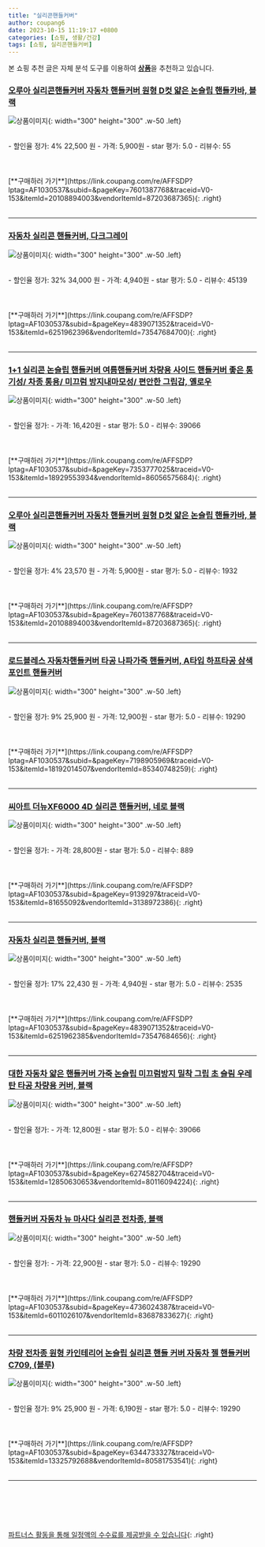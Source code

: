 ```yaml
---
title: "실리콘핸들커버"
author: coupang6
date: 2023-10-15 11:19:17 +0800
categories: [쇼핑, 생활/건강]
tags: [쇼핑, 실리콘핸들커버]
---
```


본 쇼핑 추천 글은 자체 분석 도구를 이용하여 [**상품**](https://link.coupang.com/a/bao1ui)을 추천하고 있습니다.

### [오루아 실리콘핸들커버 자동차 핸들커버 원형 D컷 얇은 논슬립 핸들카바, 블랙](https://link.coupang.com/re/AFFSDP?lptag=AF1030537&subid=&pageKey=7601387768&traceid=V0-153&itemId=20108894003&vendorItemId=87203687365)

![상품이미지](https://thumbnail8.coupangcdn.com/thumbnails/remote/230x230ex/image/vendor_inventory/1cb5/a42ddccbeee6ec91cea7e4112c1437c400a7ed3998cfb664e559ad371f10.jpg){: width="300" height="300" .w-50 .left}


<br>
- 할인율 정가: 4%  22,500   원
- 가격: 5,900원
- star 평가: 5.0
- 리뷰수: 55
<br>
<br>
<br>
<br>
[**구매하러 가기**](https://link.coupang.com/re/AFFSDP?lptag=AF1030537&subid=&pageKey=7601387768&traceid=V0-153&itemId=20108894003&vendorItemId=87203687365){: .right}
<br>
<br>

---

### [자동차 실리콘 핸들커버, 다크그레이](https://link.coupang.com/re/AFFSDP?lptag=AF1030537&subid=&pageKey=4839071352&traceid=V0-153&itemId=6251962396&vendorItemId=73547684700)

![상품이미지](https://thumbnail9.coupangcdn.com/thumbnails/remote/230x230ex/image/retail/images/2021/01/20/10/2/28951b1e-3d29-4dfc-a77d-6404a0fc4818.jpg){: width="300" height="300" .w-50 .left}


<br>
- 할인율 정가: 32%  34,000   원
- 가격: 4,940원
- star 평가: 5.0
- 리뷰수: 45139
<br>
<br>
<br>
<br>
[**구매하러 가기**](https://link.coupang.com/re/AFFSDP?lptag=AF1030537&subid=&pageKey=4839071352&traceid=V0-153&itemId=6251962396&vendorItemId=73547684700){: .right}
<br>
<br>

---

### [1+1 실리콘 논슬립 핸들커버 여름핸들커버 차량용 사이드 핸들커버 좋은 통기성/ 차종 통용/ 미끄럼 방지내마모성/ 편안한 그립감, 옐로우](https://link.coupang.com/re/AFFSDP?lptag=AF1030537&subid=&pageKey=7353777025&traceid=V0-153&itemId=18929553934&vendorItemId=86056575684)

![상품이미지](https://thumbnail6.coupangcdn.com/thumbnails/remote/230x230ex/image/vendor_inventory/f625/79375e83412ae54f47408373e07db128dde80083daffec59898af7e83680.jpeg){: width="300" height="300" .w-50 .left}


<br>
- 할인율 정가: 
- 가격: 16,420원
- star 평가: 5.0
- 리뷰수: 39066
<br>
<br>
<br>
<br>
[**구매하러 가기**](https://link.coupang.com/re/AFFSDP?lptag=AF1030537&subid=&pageKey=7353777025&traceid=V0-153&itemId=18929553934&vendorItemId=86056575684){: .right}
<br>
<br>

---

### [오루아 실리콘핸들커버 자동차 핸들커버 원형 D컷 얇은 논슬립 핸들카바, 블랙](https://link.coupang.com/re/AFFSDP?lptag=AF1030537&subid=&pageKey=7601387768&traceid=V0-153&itemId=20108894003&vendorItemId=87203687365)

![상품이미지](https://thumbnail8.coupangcdn.com/thumbnails/remote/230x230ex/image/vendor_inventory/1cb5/a42ddccbeee6ec91cea7e4112c1437c400a7ed3998cfb664e559ad371f10.jpg){: width="300" height="300" .w-50 .left}


<br>
- 할인율 정가: 4%  23,570   원
- 가격: 5,900원
- star 평가: 5.0
- 리뷰수: 1932
<br>
<br>
<br>
<br>
[**구매하러 가기**](https://link.coupang.com/re/AFFSDP?lptag=AF1030537&subid=&pageKey=7601387768&traceid=V0-153&itemId=20108894003&vendorItemId=87203687365){: .right}
<br>
<br>

---

### [로드블레스 자동차핸들커버 타공 나파가죽 핸들커버, A타입 하프타공 삼색포인트 핸들커버](https://link.coupang.com/re/AFFSDP?lptag=AF1030537&subid=&pageKey=7198905969&traceid=V0-153&itemId=18192014507&vendorItemId=85340748259)

![상품이미지](https://thumbnail6.coupangcdn.com/thumbnails/remote/230x230ex/image/vendor_inventory/61ae/fc7aa34b7cbee64a582ed02ebfb91fc7dcba691682f1ceba8bfc3c0331c7.jpg){: width="300" height="300" .w-50 .left}


<br>
- 할인율 정가: 9%  25,900   원
- 가격: 12,900원
- star 평가: 5.0
- 리뷰수: 19290
<br>
<br>
<br>
<br>
[**구매하러 가기**](https://link.coupang.com/re/AFFSDP?lptag=AF1030537&subid=&pageKey=7198905969&traceid=V0-153&itemId=18192014507&vendorItemId=85340748259){: .right}
<br>
<br>

---

### [씨아트 더뉴XF6000 4D 실리콘 핸들커버, 네로 블랙](https://link.coupang.com/re/AFFSDP?lptag=AF1030537&subid=&pageKey=9139297&traceid=V0-153&itemId=81655092&vendorItemId=3138972386)

![상품이미지](https://thumbnail6.coupangcdn.com/thumbnails/remote/230x230ex/image/retail/images/10627620135044202-0de2e832-20a3-4a01-a9a6-296ec71c811f.jpg){: width="300" height="300" .w-50 .left}


<br>
- 할인율 정가: 
- 가격: 28,800원
- star 평가: 5.0
- 리뷰수: 889
<br>
<br>
<br>
<br>
[**구매하러 가기**](https://link.coupang.com/re/AFFSDP?lptag=AF1030537&subid=&pageKey=9139297&traceid=V0-153&itemId=81655092&vendorItemId=3138972386){: .right}
<br>
<br>

---

### [자동차 실리콘 핸들커버, 블랙](https://link.coupang.com/re/AFFSDP?lptag=AF1030537&subid=&pageKey=4839071352&traceid=V0-153&itemId=6251962385&vendorItemId=73547684656)

![상품이미지](https://thumbnail6.coupangcdn.com/thumbnails/remote/230x230ex/image/rs_quotation_api/xjpq4ntv/37cb2d7ed73245f2a882a24bf6f0bfab.jpg){: width="300" height="300" .w-50 .left}


<br>
- 할인율 정가: 17%  22,430   원
- 가격: 4,940원
- star 평가: 5.0
- 리뷰수: 2535
<br>
<br>
<br>
<br>
[**구매하러 가기**](https://link.coupang.com/re/AFFSDP?lptag=AF1030537&subid=&pageKey=4839071352&traceid=V0-153&itemId=6251962385&vendorItemId=73547684656){: .right}
<br>
<br>

---

### [대한 자동차 얇은 핸들커버 가죽 논슬립 미끄럼방지 밀착 그립 초 슬림 우레탄 타공 차량용 커버, 블랙](https://link.coupang.com/re/AFFSDP?lptag=AF1030537&subid=&pageKey=6274582704&traceid=V0-153&itemId=12850630653&vendorItemId=80116094224)

![상품이미지](https://thumbnail8.coupangcdn.com/thumbnails/remote/230x230ex/image/rs_quotation_api/thr3v8p8/2a95b1e6ebf645afaf47671b36309c82.jpg){: width="300" height="300" .w-50 .left}


<br>
- 할인율 정가: 
- 가격: 12,800원
- star 평가: 5.0
- 리뷰수: 39066
<br>
<br>
<br>
<br>
[**구매하러 가기**](https://link.coupang.com/re/AFFSDP?lptag=AF1030537&subid=&pageKey=6274582704&traceid=V0-153&itemId=12850630653&vendorItemId=80116094224){: .right}
<br>
<br>

---

### [핸들커버 자동차 뉴 마사다 실리콘 전차종, 블랙](https://link.coupang.com/re/AFFSDP?lptag=AF1030537&subid=&pageKey=4736024387&traceid=V0-153&itemId=6011026107&vendorItemId=83687833627)

![상품이미지](https://thumbnail10.coupangcdn.com/thumbnails/remote/230x230ex/image/vendor_inventory/2795/f463cf48ac1d101015a5bc71b2303801c1bf7718fcb272b9de0fc1c111c3.jpg){: width="300" height="300" .w-50 .left}


<br>
- 할인율 정가: 
- 가격: 22,900원
- star 평가: 5.0
- 리뷰수: 19290
<br>
<br>
<br>
<br>
[**구매하러 가기**](https://link.coupang.com/re/AFFSDP?lptag=AF1030537&subid=&pageKey=4736024387&traceid=V0-153&itemId=6011026107&vendorItemId=83687833627){: .right}
<br>
<br>

---

### [차량 전차종 원형 카인테리어 논슬립 실리콘 핸들 커버 자동차 젤 핸들커버 C709, (블루)](https://link.coupang.com/re/AFFSDP?lptag=AF1030537&subid=&pageKey=6344733327&traceid=V0-153&itemId=13325792688&vendorItemId=80581753541)

![상품이미지](https://thumbnail8.coupangcdn.com/thumbnails/remote/230x230ex/image/vendor_inventory/4b2d/01c982035de29b1e5b4439134358a9a1d12caabe446843648dbf588dae45.jpg){: width="300" height="300" .w-50 .left}


<br>
- 할인율 정가: 9%  25,900   원
- 가격: 6,190원
- star 평가: 5.0
- 리뷰수: 19290
<br>
<br>
<br>
<br>
[**구매하러 가기**](https://link.coupang.com/re/AFFSDP?lptag=AF1030537&subid=&pageKey=6344733327&traceid=V0-153&itemId=13325792688&vendorItemId=80581753541){: .right}
<br>
<br>

---
<br><br><br><br><br> [파트너스 활동을 통해 일정액의 수수료를 제공받을 수 있습니다](https://link.coupang.com/a/bao1ui){: .right}